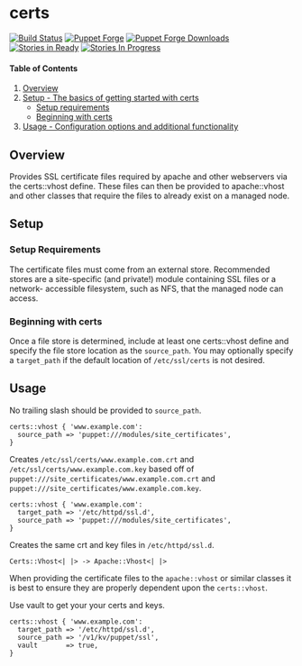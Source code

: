 # certs

[![Build Status](https://travis-ci.org/rnelson0/puppet-certs.png?branch=master)](https://travis-ci.org/rnelson0/puppet-certs)
[![Puppet Forge](http://img.shields.io/puppetforge/v/rnelson0/certs.svg)](https://forge.puppetlabs.com/rnelson0/certs)
[![Puppet Forge Downloads](http://img.shields.io/puppetforge/dt/rnelson0/certs.svg)](https://forge.puppetlabs.com/rnelson0/certs)
[![Stories in Ready](https://badge.waffle.io/rnelson0/puppet-certs.svg?label=ready&title=Ready)](http://waffle.io/rnelson0/puppet-modules)
[![Stories In Progress](https://badge.waffle.io/rnelson0/puppet-certs.svg?label=in%20progress&title=In%20Progress)](http://waffle.io/rnelson0/puppet-modules)

#### Table of Contents

1. [Overview](#overview)
3. [Setup - The basics of getting started with certs](#setup)
    * [Setup requirements](#setup-requirements)
    * [Beginning with certs](#beginning-with-certs)
4. [Usage - Configuration options and additional functionality](#usage)

## Overview

Provides SSL certificate files required by apache and other webservers via
the certs::vhost define. These files can then be provided to apache::vhost and
other classes that require the files to already exist on a managed node.

## Setup

### Setup Requirements

The certificate files must come from an external store. Recommended stores
are a site-specific (and private!) module containing SSL files or a network-
accessible filesystem, such as NFS, that the managed node can access.

### Beginning with certs

Once a file store is determined, include at least one certs::vhost define
and specify the file store location as the `source_path`. You may optionally
specify a `target_path` if the default location of `/etc/ssl/certs` is not
desired.

## Usage

No trailing slash should be provided to `source_path`.

    certs::vhost { 'www.example.com':
      source_path => 'puppet:///modules/site_certificates',
    }

Creates `/etc/ssl/certs/www.example.com.crt` and
`/etc/ssl/certs/www.example.com.key` based off of
`puppet:///site_certificates/www.example.com.crt` and
`puppet:///site_certificates/www.example.com.key`.

    certs::vhost { 'www.example.com':
      target_path => '/etc/httpd/ssl.d',
      source_path => 'puppet:///modules/site_certificates',
    }

Creates the same crt and key files in `/etc/httpd/ssl.d`.

    Certs::Vhost<| |> -> Apache::Vhost<| |>

When providing the certificate files to the `apache::vhost` or similar classes
it is best to ensure they are properly dependent upon the `certs::vhost`.

Use vault to get your your certs and keys.

    certs::vhost { 'www.example.com':
      target_path => '/etc/httpd/ssl.d',
      source_path => '/v1/kv/puppet/ssl',
      vault       => true,
    }


